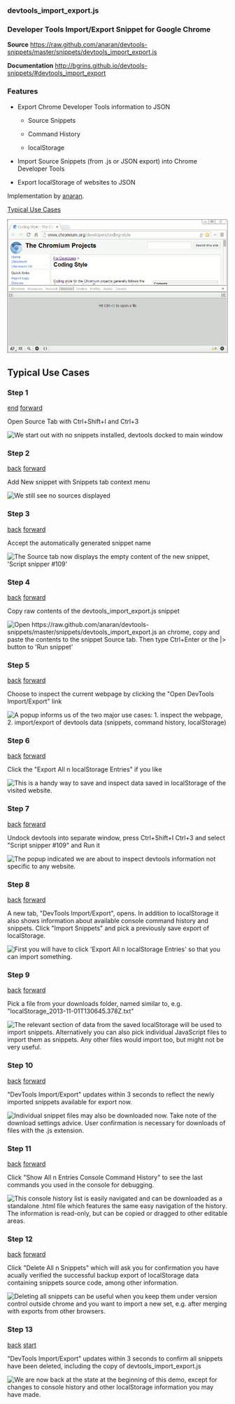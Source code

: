 ### devtools_import_export.js

### Developer Tools Import/Export Snippet for Google Chrome

**Source** https://raw.github.com/anaran/devtools-snippets/master/snippets/devtools_import_export.js

**Documentation** http://bgrins.github.io/devtools-snippets/#devtools_import_export

### Features

-  Export Chrome Developer Tools information to JSON

    - Source Snippets

    - Command History

    - localStorage

-  Import Source Snippets (from .js or JSON export) into Chrome Developer Tools

-  Export localStorage of websites to JSON

Implementation by [anaran](https://github.com/anaran).

[Typical Use Cases](#step-1)

[![devtools_import_export](devtools_import_export.gif)](devtools_import_export.js)

## Typical Use Cases

### Step 1

[end](#step-13) [forward](#step-2)

Open Source Tab with Ctrl+Shift+I and Ctrl+3

![][dtie01]

### Step 2

[back](#step-1) [forward](#step-3)

Add New snippet with Snippets tab context menu

![][dtie02]

### Step 3

[back](#step-2) [forward](#step-4)

Accept the automatically generated snippet name

![][dtie03]

### Step 4

[back](#step-3) [forward](#step-5)

Copy raw contents of the devtools_import_export.js snippet

![][dtie04]

### Step 5

[back](#step-4) [forward](#step-6)

Choose to inspect the current webpage by clicking the "Open DevTools Import/Export" link

![][dtie05]

### Step 6

[back](#step-5) [forward](#step-7)

Click the "Export All n localStorage Entries" if you like

![][dtie06]

### Step 7

[back](#step-6) [forward](#step-8)

Undock devtools into separate window, press Ctrl+Shift+I Ctrl+3 and select "Script snipper #109" and Run it

![][dtie07]

### Step 8

[back](#step-7) [forward](#step-9)

A new tab, "DevTools Import/Export", opens. In addition to localStorage it also shows information about available console command history and snippets. Click "Import Snippets" and pick a previously save export of localStorage.

![][dtie08]

### Step 9

[back](#step-8) [forward](#step-10)

Pick a file from your downloads folder, named similar to, e.g. "localStorage_2013-11-01T130645.378Z.txt"

![][dtie09]

### Step 10

[back](#step-9) [forward](#step-11)

"DevTools Import/Export" updates within 3 seconds to reflect the newly imported snippets available for export now.

![][dtie10]

### Step 11

[back](#step-10) [forward](#step-12)

Click "Show All n Entries Console Command History" to see the last commands you used in the console for debugging.

![][dtie11]

### Step 12

[back](#step-11) [forward](#step-13)

Click "Delete All n Snippets" which will ask you for confirmation you have acually verified the successful backup export of localStorage data containing snippets source code, among other information.

![][dtie12]

### Step 13

[back](#step-12) [start](#step-1)

"DevTools Import/Export" updates within 3 seconds to confirm all snippets have been deleted, including the copy of devtools_import_export.js

![][dtie13]


[dtie01]: dtie01.png "We start out with no snippets installed, devtools docked to main window"
[dtie02]: dtie02.png "We still see no sources displayed"
[dtie03]: dtie03.png "The Source tab now displays the empty content of the new snippet, 'Script snipper #109'"
[dtie04]: dtie04.png "Open https://raw.github.com/anaran/devtools-snippets/master/snippets/devtools_import_export.js an chrome, copy and paste the contents to the snippet Source tab. Then type Ctrl+Enter or the |> button to 'Run snippet'"
[dtie05]: dtie05.png "A popup informs us of the two major use cases: 1. inspect the webpage, 2. import/export of devtools data (snippets, command history, localStorage)"
[dtie06]: dtie06.png "This is a handy way to save and inspect data saved in localStorage of the visited website."
[dtie07]: dtie07.png "The popup indicated we are about to inspect devtools information not specific to any website."
[dtie08]: dtie08.png "First you will have to click 'Export All n localStorage Entries' so that you can import something."
[dtie09]: dtie09.png "The relevant section of data from the saved localStorage will be used to import snippets. Alternatively you can also pick individual JavaScript files to import them as snippets. Any other files would import too, but might not be very useful."
[dtie10]: dtie10.png "Individual snippet files may also be downloaded now. Take note of the download settings advice. User confirmation is necessary for downloads of files with the .js extension."
[dtie11]: dtie11.png "This console history list is easily navigated and can be downloaded as a standalone .html file which features the same easy navigation of the history. The information is read-only, but can be copied or dragged to other editable areas."
[dtie12]: dtie12.png "Deleting all snippets can be useful when you keep them under version control outside chrome and you want to import a new set, e.g. after merging with exports from other browsers."
[dtie13]: dtie13.png "We are now back at the state at the beginning of this demo, except for changes to console history and other localStorage information you may have made."
